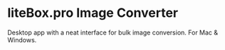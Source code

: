 # liteBox.pro Image Converter
Desktop app with a neat interface for bulk image conversion.
For Mac & Windows.
